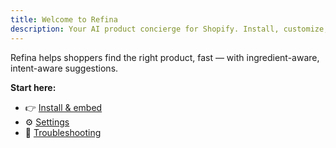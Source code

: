 ```yaml
---
title: Welcome to Refina
description: Your AI product concierge for Shopify. Install, customize, and start converting.
---
```

Refina helps shoppers find the right product, fast — with ingredient-aware, intent-aware suggestions.

**Start here:**
- 👉 [Install & embed](install)
- ⚙️ [Settings](settings)
- 🧪 [Troubleshooting](troubleshooting)
